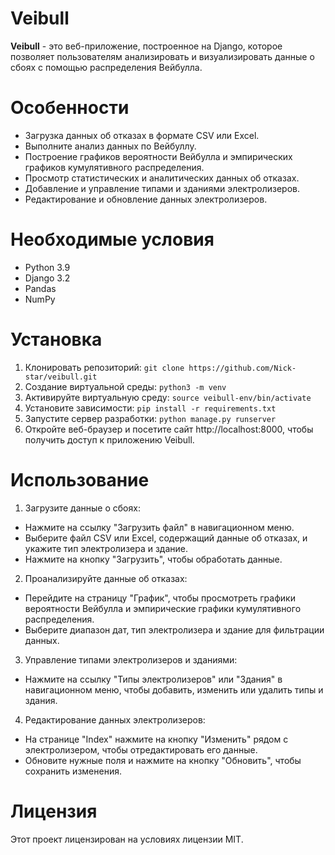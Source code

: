 # Veibull
**Veibull** - это веб-приложение, построенное на Django, которое позволяет пользователям анализировать и визуализировать данные о сбоях с помощью распределения Вейбулла.

# Особенности
- Загрузка данных об отказах в формате CSV или Excel.
- Выполните анализ данных по Вейбуллу.
- Построение графиков вероятности Вейбулла и эмпирических графиков кумулятивного распределения.
- Просмотр статистических и аналитических данных об отказах.
- Добавление и управление типами и зданиями электролизеров.
- Редактирование и обновление данных электролизеров.

# Необходимые условия
- Python 3.9
- Django 3.2
- Pandas
- NumPy


# Установка
1. Клонировать репозиторий: 
``` git clone https://github.com/Nick-star/veibull.git ```
2. Создание виртуальной среды:
``` python3 -m venv ```
3. Активируйте виртуальную среду:
``` source veibull-env/bin/activate ```
4. Установите зависимости:
``` pip install -r requirements.txt ```
5. Запустите сервер разработки:
``` python manage.py runserver ``` 
6. Откройте веб-браузер и посетите сайт http://localhost:8000, чтобы получить доступ к приложению Veibull.

# Использование
1. Загрузите данные о сбоях:

- Нажмите на ссылку "Загрузить файл" в навигационном меню.
- Выберите файл CSV или Excel, содержащий данные об отказах, и укажите тип электролизера и здание.
- Нажмите на кнопку "Загрузить", чтобы обработать данные.
2. Проанализируйте данные об отказах:

- Перейдите на страницу "График", чтобы просмотреть графики вероятности Вейбулла и эмпирические графики кумулятивного распределения.
- Выберите диапазон дат, тип электролизера и здание для фильтрации данных.
3. Управление типами электролизеров и зданиями:

- Нажмите на ссылку "Типы электролизеров" или "Здания" в навигационном меню, чтобы добавить, изменить или удалить типы и здания.
4. Редактирование данных электролизеров:

- На странице "Index" нажмите на кнопку "Изменить" рядом с электролизером, чтобы отредактировать его данные.
- Обновите нужные поля и нажмите на кнопку "Обновить", чтобы сохранить изменения.

# Лицензия
Этот проект лицензирован на условиях лицензии MIT.

